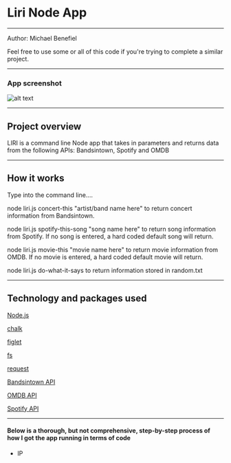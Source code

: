 <h1>Liri Node App</h1>


<hr></hr>

Author: Michael Benefiel

Feel free to use some or all of this code if you're trying to complete a similar project.
<hr></hr>

<h3> App screenshot </h3>

![alt text](https://github.com/mjbenefiel/liri-node-app/blob/master/gif/liriappdemo.gif "Liri Node App")

<hr></hr>

<h2> Project overview</h2>
LIRI is a command line Node app that takes in parameters and returns data from the following APIs: Bandsintown, Spotify and OMDB
<hr></hr>

<h2> How it works </h2>
Type into the command line....
<p></p>
node liri.js concert-this "artist/band name here" to return concert information from Bandsintown. 
<p></p>
node liri.js spotify-this-song "song name here" to return song information from Spotify. If no song is entered, a hard coded default song will return.
  <p></p>
node liri.js movie-this "movie name here" to return movie information from OMDB. If no movie is entered, a hard coded default movie will return.
  <p></p>
node liri.js do-what-it-says to return information stored in random.txt

<hr></hr>

<h2>Technology and packages used</h2>

[Node.js](https://nodejs.org/en/)

[chalk](https://www.npmjs.com/package/chalk)

[figlet](https://www.npmjs.com/package/figlet)

[fs](https://www.npmjs.com/package/fs)

[request](https://www.npmjs.com/package/request)

[Bandsintown API](http://www.artists.bandsintown.com/bandsintown-api)

[OMDB API](http://www.omdbapi.com/)

[Spotify API](https://developer.spotify.com/documentation/web-api/)

<hr></hr>

<h4>Below is a thorough, but not comprehensive, step-by-step process of how I got the app running in terms of code</h4>

- IP
